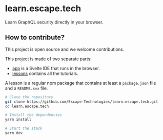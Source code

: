 # learn.escape.tech

Learn GraphQL security directly in your browser.

## How to contribute?

This project is open source and we welcome contributions.

This project is made of two separate parts:

- [app](./packages/app/) is a Svelte IDE that runs in the browser.
- [lessons](./packages/lessons/) contains all the tutorials.

A lesson is a regular npm package that contains at least a `package.json` file and a `README.svx` file.

```bash
# Clone the repository
git clone https://github.com/Escape-Technologies/learn.escape.tech.git
cd learn.escape.tech

# Install the dependencies
yarn install

# Start the stack
yarn dev
```
